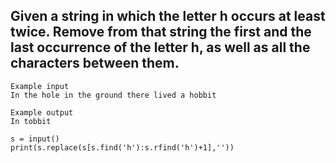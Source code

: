 ## Given a string in which the letter h occurs at least twice. Remove from that string the first and the last occurrence of the letter h, as well as all the characters between them.

```
Example input
In the hole in the ground there lived a hobbit

Example output
In tobbit
```

```
s = input()
print(s.replace(s[s.find('h'):s.rfind('h')+1],''))

```
